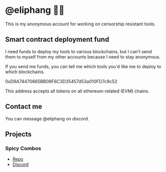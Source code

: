 # @eliphang 🐘🧛

This is my anonymous account for working on censorship resistant tools.

## Smart contract deployment fund

I need funds to deploy my tools to various blockchains, but I can't send them to myself from my other accounts because I need to stay anonymous.

If you send me funds, you can tell me which tools you'd like me to deploy to which blockchains.

0xD9A74470665BB09F6C3D35457d53a010FD7c9c52

This address accepts all tokens on all ethereum-related (EVM) chains.

## Contact me

You can message @eliphang on discord.

## Projects

### Spicy Combos

* [Repo](https://github.com/eliphang/spicy-combos)
* [Discord](https://discord.gg/yaEXnWUQN3)
